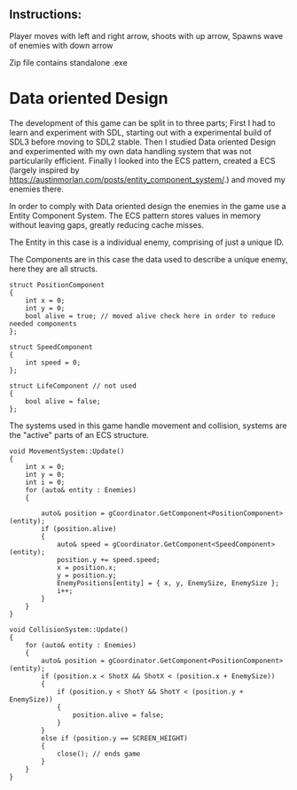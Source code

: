 ## Instructions:
Player moves with left and right arrow, 
shoots with up arrow,
Spawns wave of enemies with down arrow

Zip file contains standalone .exe
# Data oriented Design

The development of this game can be split in to three parts;
First I had to learn and experiment with SDL, starting out with a experimental build of SDL3 before moving to SDL2 stable.
Then I studied Data oriented Design and experimented with my own data handling system that was not particularily efficient.
Finally I looked into the ECS pattern, created a ECS (largely inspired by https://austinmorlan.com/posts/entity_component_system/.) and moved my enemies there.

In order to comply with Data oriented design the enemies in the game use a Entity Component System.
The ECS pattern stores values in memory without leaving gaps, greatly reducing cache misses.

The Entity in this case is a individual enemy, comprising of just a unique ID.


The Components are in this case the data used to describe a unique enemy, here they are all structs.
```
struct PositionComponent
{
	int x = 0;
	int y = 0;
	bool alive = true; // moved alive check here in order to reduce needed components
};

struct SpeedComponent
{
	int speed = 0;
};

struct LifeComponent // not used
{
	bool alive = false;
};
```

The systems used in this game handle movement and collision, systems are the "active" parts of an ECS structure.
```
void MovementSystem::Update()
{
	int x = 0;
	int y = 0;
	int i = 0;
	for (auto& entity : Enemies)
	{
	
		auto& position = gCoordinator.GetComponent<PositionComponent>(entity);
		if (position.alive)
		{
			auto& speed = gCoordinator.GetComponent<SpeedComponent>(entity);
			position.y += speed.speed;
			x = position.x;
			y = position.y;
			EnemyPositions[entity] = { x, y, EnemySize, EnemySize };
			i++;
		}
	}
}

void CollisionSystem::Update()
{
	for (auto& entity : Enemies)
	{
		auto& position = gCoordinator.GetComponent<PositionComponent>(entity);
		if (position.x < ShotX && ShotX < (position.x + EnemySize))
		{
			if (position.y < ShotY && ShotY < (position.y + EnemySize))
			{
				position.alive = false;
			}
		}
		else if (position.y == SCREEN_HEIGHT)
		{
			close(); // ends game
		}
	}
}
```

